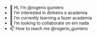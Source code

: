 - 👋 Hi, I’m @rogerio gumiero
- 👀 I’m interested in dinheiro e academia
- 🌱 I’m currently learning a fazer academia
- 💞️ I’m looking to collaborate on em nada
- 📫 How to reach me @rogerio_gumiero

<!---
rogerio333/rogerio333 is a ✨ special ✨ repository because its `README.md` (this file) appears on your GitHub profile.
You can click the Preview link to take a look at your changes.
--->
